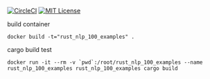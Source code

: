 [![CircleCI](https://circleci.com/gh/Yasu-umi/rust_nlp_100_examples/tree/master.svg?style=svg)](https://circleci.com/gh/Yasu-umi/rust_nlp_100_examples/tree/master)
[![MIT License](http://img.shields.io/badge/license-MIT-blue.svg?style=flat)](LICENSE)

build container

```
docker build -t="rust_nlp_100_examples" .
```

cargo build test

```
docker run -it --rm -v `pwd`:/root/rust_nlp_100_examples --name rust_nlp_100_examples rust_nlp_100_examples cargo build
```